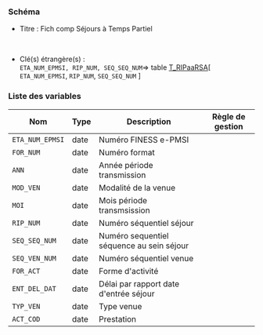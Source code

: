 ### Schéma


- Titre : Fich comp Séjours à Temps Partiel
<br />



- Clé(s) étrangère(s) : <br />
`ETA_NUM_EPMSI, RIP_NUM, SEQ_SEQ_NUM`=> table [T_RIPaaRSA](/tables/T_RIPaaRSA)[ `ETA_NUM_EPMSI`, `RIP_NUM`, `SEQ_SEQ_NUM` ]<br />

 
### Liste des variables

Nom | Type | Description | Règle de gestion
-|-|-|-
`ETA_NUM_EPMSI`| date |Numéro FINESS e-PMSI||
`FOR_NUM`| date |Numéro format||
`ANN`| date |Année période transmission||
`MOD_VEN`| date |Modalité de la venue||
`MOI`| date |Mois période transmsission||
`RIP_NUM`| date |Numéro séquentiel séjour||
`SEQ_SEQ_NUM`| date |Numéro sequentiel séquence au sein séjour||
`SEQ_VEN_NUM`| date |Numéro séquentiel venue||
`FOR_ACT`| date |Forme d'activité||
`ENT_DEL_DAT`| date |Délai par rapport date d'entrée séjour||
`TYP_VEN`| date |Type venue||
`ACT_COD`| date |Prestation||